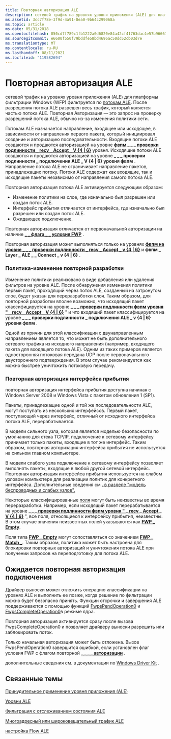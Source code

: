 ```yaml
---
title: Повторная авторизация ALE
description: сетевой трафик на уровнях уровня приложения (ALE) для платформы фильтрации Windows (WFP) фильтруется по потокам ALE.
ms.assetid: 3cc7f78e-3f9d-4a91-8ea0-9b64c299068a
ms.topic: article
ms.date: 05/31/2018
ms.openlocfilehash: 850cd7f789c1fb1222a0d6820e84a42cf41763dac4e57b96667e7feda364374c
ms.sourcegitcommit: e6600f550f79bddfe58bd4696ac50dd52cb03d7e
ms.translationtype: MT
ms.contentlocale: ru-RU
ms.lasthandoff: 08/11/2021
ms.locfileid: "119582694"
---
```

# <a name="ale-reauthorization"></a>Повторная авторизация ALE

сетевой трафик на уровнях уровня приложения (ALE) для платформы фильтрации Windows (WFP) фильтруется по [потокам ALE](ale-stateful-filtering.md). После разрешения потока ALE разрешен весь трафик, который является частью потока ALE. Повторная Авторизация — это запрос на проверку разрешений потока ALE, обычно из-за изменения политики сети.

Потокам ALE назначается направление, входящее или исходящее, в зависимости от направления первого пакета, который инициировал создание и авторизацию последовательности. Входящие потоки ALE создаются и продаются авторизацией на уровне [**фвпм \_ \_ \_ проверки подлинности \_ recv \_ Accept \_ V {4 \| 6}**](management-filtering-layer-identifiers-.md) уровня. Исходящие потоки ALE создаются и продаются авторизацией на уровне **\_ \_ \_ проверки подлинности \_ подключения ALE \_ V {4 \| 6} уровня фвпм** . Направление потока ALE не ограничивает направление пакетов, принадлежащих потоку. Потоки ALE содержат как входящие, так и исходящие пакеты независимо от направления самого потока ALE.

Повторная авторизация потока ALE активируется следующим образом:

-   Изменение политики на слое, где изначально был разрешен или создан поток ALE.
-   Интерфейс прибытия отличается от интерфейса, где изначально был разрешен или создан поток ALE.
-   Ожидающее подключение.

Повторная авторизация отличается от первоначальной авторизации на наличие [**\_ \_ флага \_ \_ условия FWP**](filtering-condition-flags-.md) .

Повторная авторизация может выполняться только на уровнях [**фвпм на уровне \_ \_ \_ проверки подлинности \_ recv \_ Accept \_ v {4 \| 6}**](management-filtering-layer-identifiers-.md) и **фвпм \_ Layer \_ ALE \_ \_ Connect \_ v {4 \| 6}** .

### <a name="policy-change-reauthorization"></a>Политика-изменение повторной разработки

Изменение политики реализовано в виде добавления или удаления фильтров на уровне ALE. После обнаружения изменения политики первый пакет, проходящий через поток ALE, созданный на затронутом слое, будет указан для переразработки слоя. Таким образом, для повторной разработки вполне возможно, что исходящий пакет классифицируется на уровне [**\_ \_ \_ проверки подлинности фвпм уровня " \_ recv \_ Accept \_ V {4 \| 6}**](management-filtering-layer-identifiers-.md) " и что входящий пакет классифицируется на уровне **\_ \_ \_ проверки подлинности \_ подключения ALE \_ v {4 \| 6} уровня фвпм** .

Одной из причин для этой классификации с двунаправленным направлением является то, что может не быть дополнительного сетевого трафика из исходного направления (например, входящего пакета для входящего потока ALE). Одним из таких примеров является односторонняя потоковая передача UDP после первоначального двустороннего подтверждения. В этом случае рекомендуется как можно быстрее уничтожить потоковую передачу.

### <a name="arrival-interface-reauthorization"></a>Повторная авторизация интерфейса прибытия

повторная авторизация интерфейса прибытия доступна начиная с Windows Server 2008 и Windows Vista с пакетом обновления 1 (SP1).

Пакеты, принадлежащие одной и той же последовательности ALE, могут поступать из нескольких интерфейсов. Первый пакет, поступающий через интерфейс, отличный от исходного интерфейса потока ALE, перерабатывается.

В модели сильного узла, которая является моделью безопасности по умолчанию для стека TCP/IP, подключение к сетевому интерфейсу принимает только пакеты, входящие в тот же интерфейс. Таким образом, повторная авторизация интерфейса прибытия не используется на сильном главном компьютере.

В модели слабого узла подключение к сетевому интерфейсу позволяет выполнять пакеты, входящие в любой другой сетевой интерфейс. Повторная авторизация интерфейса прибытия используется на слабом узловом компьютере для реализации политик для конкретного интерфейса. Дополнительные сведения см [. в разделе "модель беспроводных и слабых узлов".](/previous-versions/technet-magazine/cc137807(v=msdn.10))

Некоторые классифицированные [поля](filtering-conditions.md) могут быть неизвестны во время переразработки. Например, если исходящий пакет перерабатывается на уровне [**\_ \_ \_ проверки подлинности фвпм уровня " \_ recv \_ Accept \_ V {4 \| 6}**](management-filtering-layer-identifiers-.md) ", все поля, относящиеся к интерфейсу прибытия, неизвестны. В этом случае значения неизвестных полей указываются как [**FWP \_ Empty**](/windows/desktop/api/Fwptypes/ne-fwptypes-fwp_data_type).

Поля типа [**FWP \_ Empty**](/windows/desktop/api/Fwptypes/ne-fwptypes-fwp_data_type) могут сопоставляться со значением [**FWP \_ Match \_**](/windows/desktop/api/Fwptypes/ne-fwptypes-fwp_match_type). Таким образом, политика может быть настроена для блокировки повторных авторизаций и уничтожения потока ALE при получении запросов на переподготовку для потока ALE.

## <a name="pending-connection-reauthorization"></a>Ожидается повторная авторизация подключения

Драйвер выноски может отложить операцию классификации на уровнях ALE и выполнить ее позже, когда решение по фильтрации можно будет безопасно принять. Функции отсрочки и завершения ALE поддерживаются с помощью функций [FwpsPendOperation0](/windows-hardware/drivers/ddi/fwpsk/nf-fwpsk-fwpspendoperation0) и [FwpsCompleteOperation0](/windows-hardware/drivers/ddi/fwpsk/nf-fwpsk-fwpscompleteoperation0)в режиме ядра.

Повторная авторизация активируется сразу после вызова FwpsCompleteOperation0 и позволяет драйверу выноски разрешить или заблокировать поток.

Только начальная авторизация может быть отложена. Вызов FwpsPendOperation0 завершится ошибкой, если установлен флаг условия FWP с флагом повторной [**\_ \_ \_ \_ авторизации**](filtering-condition-flags-.md) .

дополнительные сведения см. в документации по [Windows Driver Kit](/windows-hardware/drivers/ddi/_netvista/) .

## <a name="related-topics"></a>Связанные темы

<dl> <dt>

[Принудительное применение уровня приложения (ALE)](application-layer-enforcement--ale-.md)
</dt> <dt>

[Уровни ALE](ale-layers.md)
</dt> <dt>

[Фильтрация с отслеживанием состояния ALE](ale-stateful-filtering.md)
</dt> <dt>

[Многоадресный или широковещательный трафик ALE](ale-multicast-broadcast-traffic.md)
</dt> <dt>

[настройка Flow ALE](ale-flow-customization.md)
</dt> </dl>

 

 